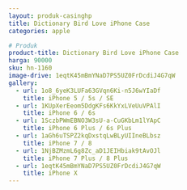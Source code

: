 ```yaml
---
layout: produk-casinghp
title: Dictionary Bird Love iPhone Case
categories: apple

# Produk
product-title: Dictionary Bird Love iPhone Case
harga: 90000
sku: hn-1160
image-drive: 1eqtK45mBmYNaD7PS5UZ0FrDcdiJ4G7qW
gallery:
  - url: 1o8_6yeK3LUFa63GVqn6Ki-n5J6wYIaDf
    title: iPhone 5 / 5s / SE
  - url: 1KUpXerEeom5DdgKFs6KkYxLVeUuVPAlI
    title: iPhone 6 / 6s
  - url: 1SczbPWmEBNO3W3sU-a-CuGKbLm1lYApC
    title: iPhone 6 Plus / 6s Plus
  - url: 1aGh6uTSPZ2kqDxstqLwBLyUIIneBLbsz
    title: iPhone 7 / 8
  - url: 1NjBZMzmL6g8Zc_aD1JEIHbiak9tAvOJl
    title: iPhone 7 Plus / 8 Plus
  - url: 1eqtK45mBmYNaD7PS5UZ0FrDcdiJ4G7qW
    title: iPhone X
---
```

